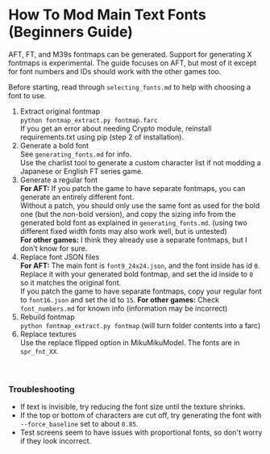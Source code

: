 How To Mod Main Text Fonts (Beginners Guide)
============================================

AFT, FT, and M39s fontmaps can be generated. Support for generating X fontmaps is experimental.
The guide focuses on AFT, but most of it except for font numbers and IDs should work with the other games too.

Before starting, read through `selecting_fonts.md` to help with choosing a font to use.

1. Extract original fontmap  
   `python fontmap_extract.py fontmap.farc`  
   If you get an error about needing Crypto module, reinstall requirements.txt using pip (step 2 of installation).
2. Generate a bold font  
   See `generating_fonts.md` for info.  
   Use the charlist tool to generate a custom character list if not modding a Japanese or English FT series game.
3. Generate a regular font  
   **For AFT:** If you patch the game to have separate fontmaps, you can generate an entirely different font.  
   Without a patch, you should only use the same font as used for the bold one (but the non-bold version),
   and copy the sizing info from the generated bold font as explained in `generating_fonts.md`.
   (using two different fixed width fonts may also work well, but is untested)  
   **For other games:** I think they already use a separate fontmaps, but I don't know for sure.
4. Replace font JSON files  
   **For AFT:** The main font is `font9_24x24.json`, and the font inside has id `0`.
   Replace it with your generated bold fontmap, and set the id inside to `0` so it matches the original font.  
   If you patch the game to have separate fontmaps, copy your regular font to `font16.json` and set the id to `15`.
   **For other games:** Check `font_numbers.md` for known info (information may be incorrect)
5. Rebuild fontmap  
   `python fontmap_extract.py fontmap` (will turn folder contents into a farc)
6. Replace textures  
   Use the replace flipped option in MikuMikuModel. The fonts are in `spr_fnt_XX`.

　

### Troubleshooting
- If text is invisible, try reducing the font size until the texture shrinks.
- If the top or bottom of characters are cut off, try generating the font with `--force_baseline` set to about `0.85`.
- Test screens seem to have issues with proportional fonts, so don't worry if they look incorrect.